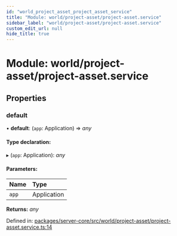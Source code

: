 ```yaml
---
id: "world_project_asset_project_asset_service"
title: "Module: world/project-asset/project-asset.service"
sidebar_label: "world/project-asset/project-asset.service"
custom_edit_url: null
hide_title: true
---
```


# Module: world/project-asset/project-asset.service

## Properties

### default

• **default**: (`app`: Application) => *any*

#### Type declaration:

▸ (`app`: Application): *any*

#### Parameters:

Name | Type |
:------ | :------ |
`app` | Application |

**Returns:** *any*

Defined in: [packages/server-core/src/world/project-asset/project-asset.service.ts:14](https://github.com/xr3ngine/xr3ngine/blob/a16a45d7e/packages/server-core/src/world/project-asset/project-asset.service.ts#L14)
